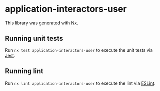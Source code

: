 # application-interactors-user

This library was generated with [Nx](https://nx.dev).

## Running unit tests

Run `nx test application-interactors-user` to execute the unit tests via [Jest](https://jestjs.io).

## Running lint

Run `nx lint application-interactors-user` to execute the lint via [ESLint](https://eslint.org/).
